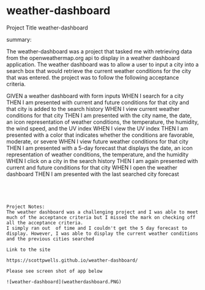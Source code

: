 # weather-dashboard

Project Title weather-dashboard

summary:

The weather-dashboard was a project that tasked me with retrieving data from the openweathermap.org api to display in a weather dashboard application.
The weather dashboard was to allow a user to input a city into a search box that would retrieve the current weather conditions for the city that was entered.
the project was to follow the following acceptance criteria. 


GIVEN a weather dashboard with form inputs
WHEN I search for a city
THEN I am presented with current and future conditions for that city and that city is added to the search history
WHEN I view current weather conditions for that city
THEN I am presented with the city name, the date, an icon representation of weather conditions, the temperature, the humidity, the wind speed, and the UV index
WHEN I view the UV index
THEN I am presented with a color that indicates whether the conditions are favorable, moderate, or severe
WHEN I view future weather conditions for that city
THEN I am presented with a 5-day forecast that displays the date, an icon representation of weather conditions, the temperature, and the humidity
WHEN I click on a city in the search history
THEN I am again presented with current and future conditions for that city
WHEN I open the weather dashboard
THEN I am presented with the last searched city forecast
```




Project Notes:
The weather dashboard was a challenging project and I was able to meet much of the acceptance criteria but I missed the mark on checking off all the acceptance criteria.
I simply ran out  of time and I couldn't get the 5 day forecast to display. However, I was able to display the current weather conditions and the previous cities searched

Link to the site

https://scottpwells.github.io/weather-dashboard/

Please see screen shot of app below

![weather-dashboard](weatherdashboard.PNG)